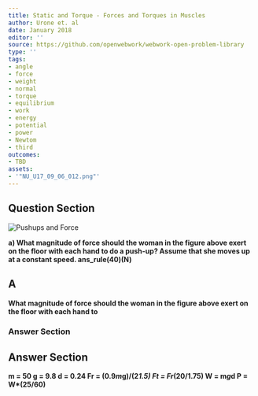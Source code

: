 ```yaml
---
title: Static and Torque - Forces and Torques in Muscles
author: Urone et. al
date: January 2018
editor: ''
source: https://github.com/openwebwork/webwork-open-problem-library
type: ''
tags:
- angle
- force
- weight
- normal
- torque
- equilibrium
- work
- energy
- potential
- power
- Newtom
- third
outcomes:
- TBD
assets:
- '"NU_U17_09_06_012.png"'
---
```


## Question Section 

![Pushups and Force]("NU_U17_09_06_012.png")

<b>
a) What magnitude of force should the woman in the figure above exert on the floor with each hand to
do a push-up? Assume that she moves up at a constant speed. 
ans_rule(40)(N)

## A
What magnitude of force should the woman in the figure above exert on the floor with each hand to
### Answer Section


## Answer Section

m = 50
g = 9.8
d = 0.24
Fr = (0.9*m*g)/(2*1.5)
Ft = Fr*(20/1.75)
W = m*g*d
P = W*(25/60)